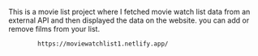  This is a movie list project where I fetched movie watch list data from an external API and then displayed the data on the website. you can add or remove films from your list.                                                 
                   
            https://moviewatchlist1.netlify.app/      
 
